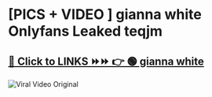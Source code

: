 
 # [PICS + VIDEO ] gianna white Onlyfans Leaked teqjm

## <h2><a href="https://clipsfans.com/gianna_white&ref=git">🔗 Click to LINKS ⏩⏩ 👉 🟢 gianna white </a></h2>

<a href="https://clipsfans.com/gianna_white&ref=git" rel="nofollow" data-target="animated-image.originalLink"><img src="https://i.ibb.co.com/xMMVF88/686577567.gif" alt="Viral Video Original" style="max-width: 100%; display: inline-block;" data-target="animated-image.originalImage"></a>

